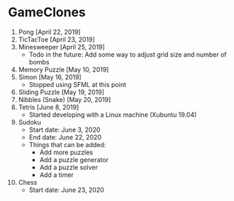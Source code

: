 # GameClones

1. Pong [April 22, 2019]
2. TicTacToe [April 23, 2019]
3. Minesweeper [April 25, 2019]
   - Todo in the future: Add some way to adjust grid size and number of bombs
4. Memory Puzzle [May 10, 2019]
5. Simon [May 16, 2019]
   - Stopped using SFML at this point
6. Sliding Puzzle [May 19, 2019]
7. Nibbles (Snake) [May 20, 2019]
8. Tetris [June 8, 2019]
   - Started developing with a Linux machine (Xubuntu 19.04)
9. Sudoku
   - Start date: June 3, 2020
   - End date: June 22, 2020
   - Things that can be added:
      - Add more puzzles
      - Add a puzzle generator
      - Add a puzzle solver
      - Add a timer
10. Chess
    - Start date: June 23, 2020

